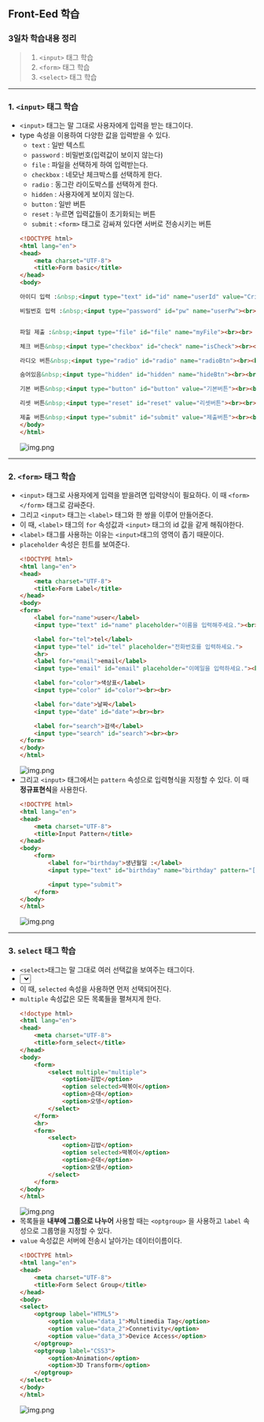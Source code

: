 ## Front-Eed 학습

### 3일차 학습내용 정리
> 1. `<input>` 태그 학습
> 2. `<form>` 태그 학습 
> 3. `<select>` 태그 학습

---
### 1. `<input>` 태그 학습
- `<input>` 태그는 말 그대로 사용자에게 입력을 받는 태그이다.
- type 속성을 이용하여 다양한 값을 입력받을 수 있다.
  - `text` : 일반 텍스트
  - `password` : 비밀번호(입력값이 보이지 않는다)
  - `file` : 파일을 선택하게 하여 입력받는다.
  - `checkbox` : 네모난 체크박스를 선택하게 한다.
  - `radio` : 동그란 라이도박스를 선택하게 한다.
  - `hidden` : 사용자에게 보이지 않는다.
  - `button` : 일반 버튼
  - `reset` : 누르면 입력값들이 초기화되는 버튼
  - `submit` : `<form>` 태그로 감싸져 있다면 서버로 전송시키는 버튼
  ```html
  <!DOCTYPE html>
  <html lang="en">
  <head>
      <meta charset="UTF-8">
      <title>Form basic</title>
  </head>
  <body>
  
  아이디 입력 :&nbsp;<input type="text" id="id" name="userId" value="Cristiano"><br><br>
  
  비밀번호 입력 :&nbsp;<input type="password" id="pw" name="userPw"><br><br>
  
  
  파일 제출 :&nbsp;<input type="file" id="file" name="myFile"><br><br>
  
  체크 버튼&nbsp;<input type="checkbox" id="check" name="isCheck"><br><br>
  
  라디오 버튼&nbsp;<input type="radio" id="radio" name="radioBtn"><br><br>
  
  숨어있음&nbsp;<input type="hidden" id="hidden" name="hideBtn"><br><br>
  
  기본 버튼&nbsp;<input type="button" id="button" value="기본버튼"><br><br>
  
  리셋 버튼&nbsp;<input type="reset" id="reset" value="리셋버튼"><br><br>
  
  제출 버튼&nbsp;<input type="submit" id="submit" value="제출버튼"><br><br>
  </body>
  </html>
  ```
  ![img.png](../images/day03/img01.png)
---
### 2. `<form>` 태그 학습 
- `<input>` 태그로 사용자에게 입력을 받을려면 입력양식이 필요하다. 이 때 `<form></form>` 태그로 감싸준다.
- 그리고 `<input>` 태그는 `<label>` 태그와 한 쌍을 이루어 만들어준다.
- 이 때, `<label>` 태그의 `for` 속성값과 `<input>` 태그의 id 값을 같게 해줘야한다.
- `<label>` 태그를 사용하는 이유는 `<input>`태그의 영역이 좁기 때문이다.
- `placeholder` 속성은 힌트를 보여준다.
  ```html
  <!DOCTYPE html>
  <html lang="en">
  <head>
      <meta charset="UTF-8">
      <title>Form Label</title>
  </head>
  <body>
  <form>
      <label for="name">user</label>
      <input type="text" id="name" placeholder="이름을 입력해주세요."><br><br>
  
      <label for="tel">tel</label>
      <input type="tel" id="tel" placeholder="전화번호를 입력하세요.">
      <hr>
      <label for="email">email</label>
      <input type="email" id="email" placeholder="이메일을 입력하세요."><br><br>
  
      <label for="color">색상표</label>
      <input type="color" id="color"><br><br>
  
      <label for="date">날짜</label>
      <input type="date" id="date"><br><br>
  
      <label for="search">검색</label>
      <input type="search" id="search"><br><br>
  </form>
  </body>
  </html>
  ```
  ![img.png](../images/day03/img02.png)
- 그리고 `<input>` 태그에서는 `pattern` 속성으로 입력형식을 지정할 수 있다. 이 때 **정규표현식**을 사용한다.
  ```html
  <!DOCTYPE html>
  <html lang="en">
  <head>
      <meta charset="UTF-8">
      <title>Input Pattern</title>
  </head>
  <body>
      <form>
          <label for="birthday">생년월일 :</label>
          <input type="text" id="birthday" name="birthday" pattern="[0-9]{6}">
  
          <input type="submit">
      </form>
  </body>
  </html>
  ```
  ![img.png](../images/day03/img03.png)
---
### 3. `select` 태그 학습
- `<select>`태그는 말 그대로 여러 선택값을 보여주는 태그이다.
- <select> 태그 안에서 <option></option>태그로 목록을 지정한다.
- 이 때, `selected` 속성을 사용하면 먼저 선택되어진다.
- `multiple` 속성값은 모든 목록들을 펼쳐지게 한다.
  ```html
  <!doctype html>
  <html lang="en">
  <head>
      <meta charset="UTF-8">
      <title>form_select</title>
  </head>
  <body>
      <form>
          <select multiple="multiple">
              <option>김밥</option>
              <option selected>떡볶이</option>
              <option>순대</option>
              <option>오뎅</option>
          </select>
      </form>
      <hr>
      <form>
          <select>
              <option>김밥</option>
              <option selected>떡볶이</option>
              <option>순대</option>
              <option>오뎅</option>
          </select>
      </form>
  </body>
  </html>
  ```
  ![img.png](../images/day03/img04.png)
- 목록들을 **내부에 그룹으로 나누어** 사용할 때는 `<optgroup>` 을 사용하고 `label` 속성으로 그룹명을 지정할 수 있다.
- `value` 속성값은 서버에 전송시 날아가는 데이터이름이다.
  ```html
  <!DOCTYPE html>
  <html lang="en">
  <head>
      <meta charset="UTF-8">
      <title>Form Select Group</title>
  </head>
  <body>
  <select>
      <optgroup label="HTML5">
          <option value="data_1">Multimedia Tag</option>
          <option value="data_2">Connetivity</option>
          <option value="data_3">Device Access</option>
      </optgroup>
      <optgroup label="CSS3">
          <option>Animation</option>
          <option>3D Transform</option>
      </optgroup>
  </select>
  </body>
  </html>
  ```
  ![img.png](../images/day03/img05.png)